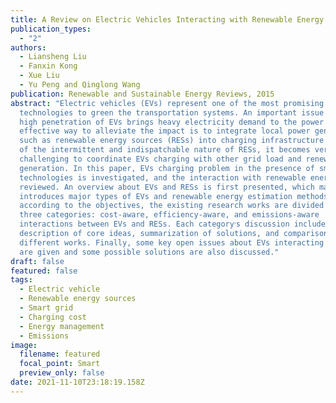 ```yaml
---
title: A Review on Electric Vehicles Interacting with Renewable Energy in Smart Grid
publication_types:
  - "2"
authors:
  - Liansheng Liu
  - Fanxin Kong
  - Xue Liu
  - Yu Peng and Qinglong Wang
publication: Renewable and Sustainable Energy Reviews, 2015
abstract: "Electric vehicles (EVs) represent one of the most promising
  technologies to green the transportation systems. An important issue is that
  high penetration of EVs brings heavy electricity demand to the power grid. One
  effective way to alleviate the impact is to integrate local power generation
  such as renewable energy sources (RESs) into charging infrastructure. Because
  of the intermittent and indispatchable nature of RESs, it becomes very
  challenging to coordinate EVs charging with other grid load and renewable
  generation. In this paper, EVs charging problem in the presence of smart grid
  technologies is investigated, and the interaction with renewable energy is
  reviewed. An overview about EVs and RESs is first presented, which mainly
  introduces major types of EVs and renewable energy estimation methods. Then,
  according to the objectives, the existing research works are divided into
  three categories: cost-aware, efficiency-aware, and emissions-aware
  interactions between EVs and RESs. Each category׳s discussion includes the
  description of core ideas, summarization of solutions, and comparison between
  different works. Finally, some key open issues about EVs interacting with RESs
  are given and some possible solutions are also discussed."
draft: false
featured: false
tags:
  - Electric vehicle
  - Renewable energy sources
  - Smart grid
  - Charging cost
  - Energy management
  - Emissions
image:
  filename: featured
  focal_point: Smart
  preview_only: false
date: 2021-11-10T23:18:19.158Z
---
```

